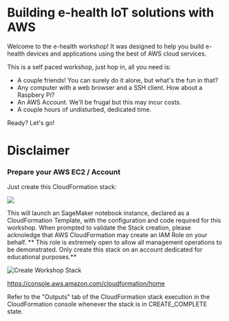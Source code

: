 # Building e-health IoT solutions with AWS

Welcome to the e-health workshop! It was designed to help you build e-health devices and applications using the best of AWS cloud services.

This is a self paced workshop, just hop in, all you need is:
  * A couple friends! You can surely do it alone, but what's the fun in that?
  * Any computer with a web browser and a SSH client. How about a Raspbery Pi?
  * An AWS Account. We'll be frugal but this may incur costs.
  * A couple hours of undisturbed, dedicated time.

Ready? Let's go!

# Disclaimer


### Prepare your AWS EC2 / Account
Just create this CloudFormation stack:

<a href="https://console.aws.amazon.com/cloudformation/home?#/stacks/create/review?filter=active&templateURL=https:%2F%2Fs3.amazonaws.com%2Fehw-artifacts%2Ftemplate.yml&stackName=ehealth-workshop"><img src="https://s3.amazonaws.com/cloudformation-examples/cloudformation-launch-stack.png"/></a>

This will launch an SageMaker notebook instance, declared as a CloudFormation Template, with the configuration and code required for this workshop. When prompted to validate the Stack creation, please acknoledge that AWS CloudFormation may create an IAM Role on your behalf.  ** This role is extremely open to allow all management operations to be demonstrated. Only create this stack on an account dedicated for educational purposes.**

![Create Workshop Stack](/image/create-stack.png?raw=true "Create Workshop Stack")

https://console.aws.amazon.com/cloudformation/home

Refer to the "Outputs" tab of the CloudFormation stack execution in the CloudFormation console whenever the stack is in CREATE_COMPLETE state.
